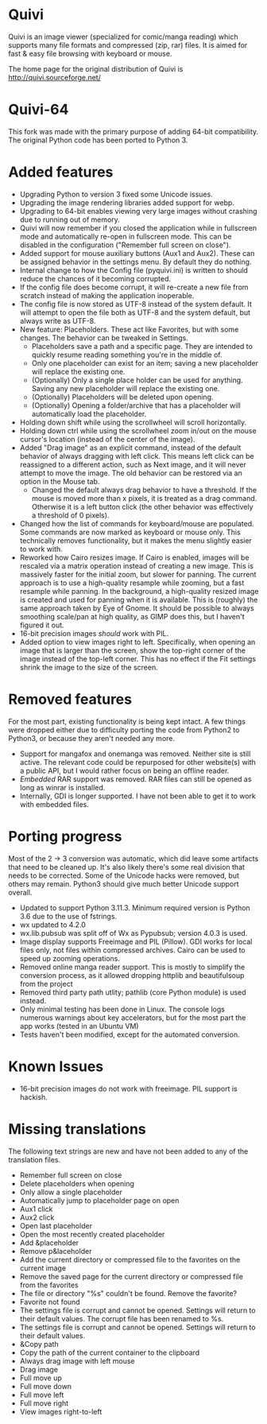 # Quivi
Quivi is an image viewer (specialized for comic/manga reading) which supports many file formats and compressed (zip, rar) files. It is aimed for fast & easy file browsing with keyboard or mouse. 
 
The home page for the original distribution of Quivi is http://quivi.sourceforge.net/

# Quivi-64
This fork was made with the primary purpose of adding 64-bit compatibility. The original Python code has been ported to Python 3.

# Added features
- Upgrading Python to version 3 fixed some Unicode issues.
- Upgrading the image rendering libraries added support for webp.
- Upgrading to 64-bit enables viewing very large images without crashing due to running out of memory.
- Quivi will now remember if you closed the application while in fullscreen mode and automatically re-open in fullscreen mode. This can be disabled in the configuration ("Remember full screen on close").
- Added support for mouse auxiliary buttons (Aux1 and Aux2). These can be assigned behavior in the settings menu. By default they do nothing.
- Internal change to how the Config file (pyquivi.ini) is written to should reduce the chances of it becoming corrupted.
- If the config file does become corrupt, it will re-create a new file from scratch instead of making the application inoperable.
- The config file is now stored as UTF-8 instead of the system default. It will attempt to open the file both as UTF-8 and the system default, but always write as UTF-8.
- New feature: Placeholders. These act like Favorites, but with some changes. The behavior can be tweaked in Settings.
    - Placeholders save a path and a specific page. They are intended to quickly resume reading something you're in the middle of.
    - Only one placeholder can exist for an item; saving a new placeholder will replace the existing one.
    - (Optionally) Only a single place holder can be used for anything. Saving any new placeholder will replace the existing one.
    - (Optionally) Placeholders will be deleted upon opening.
    - (Optionally) Opening a folder/archive that has a placeholder will automatically load the placeholder.
- Holding down shift while using the scrollwheel will scroll horizontally.
- Holding down ctrl while using the scrollwheel zoom in/out on the mouse cursor's location (instead of the center of the image).
- Added "Drag image" as an explicit command, instead of the default behavior of always dragging with left click. This means left click can be reassigned to a different action, such as Next image, and it will never attempt to move the image. The old behavior can be restored via an option in the Mouse tab.
    - Changed the default always drag behavior to have a threshold. If the mouse is moved more than x pixels, it is treated as a drag command. Otherwise it is a left button click (the other behavior was effectively a threshold of 0 pixels).
- Changed how the list of commands for keyboard/mouse are populated. Some commands are now marked as keyboard or mouse only. This technically removes functionality, but it makes the menu slightly easier to work with.
- Reworked how Cairo resizes image. If Cairo is enabled, images will be rescaled via a matrix operation instead of creating a new image. This is massively faster for the initial zoom, but slower for panning. The current approach is to use a high-quality resample while zooming, but a fast resample while panning. In the background, a high-quality resized image is created and used for panning when it is available. This is (roughly) the same approach taken by Eye of Gnome. It should be possible to always smoothing scale/pan at high quality, as GIMP does this, but I haven't figured it out.
- 16-bit precision images *should* work with PIL.
- Added option to view images right to left. Specifically, when opening an image that is larger than the screen, show the top-right corner of the image instead of the top-left corner. This has no effect if the Fit settings shrink the image to the size of the screen.


# Removed features
For the most part, existing functionality is being kept intact. A few things were dropped either due to difficulty porting the code from Python2 to Python3, or because they aren't needed any more.
- Support for mangafox and onemanga was removed. Neither site is still active. The relevant code could be repurposed for other website(s) with a public API, but I would rather focus on being an offline reader.
- *Embedded* RAR support was removed. RAR files can still be opened as long as winrar is installed. 
- Internally, GDI is longer supported. I have not been able to get it to work with embedded files.

# Porting progress
Most of the 2 -> 3 conversion was automatic, which did leave some artifacts that need to be cleaned up. It's also likely there's some real division that needs to be corrected. Some of the Unicode hacks were removed, but others may remain. Python3 should give much better Unicode support overall.

- Updated to support Python 3.11.3. Minimum required version is Python 3.6 due to the use of fstrings.
- wx updated to 4.2.0
- wx.lib.pubsub was split off of Wx as Pypubsub; version 4.0.3 is used.
- Image display supports Freeimage and PIL (Pillow). GDI works for local files only, not files within compressed archives. Cairo can be used to speed up zooming operations.
- Removed online manga reader support. This is mostly to simplify the conversion process, as it allowed dropping httplib and beautifulsoup from the project
- Removed third party path utlity; pathlib (core Python module) is used instead.
- Only minimal testing has been done in Linux. The console logs numerous warnings about key accelerators, but for the most part the app works (tested in an Ubuntu VM)
- Tests haven't been modified, except for the automated conversion.

# Known Issues
- 16-bit precision images do not work with freeimage. PIL support is hackish.

# Missing translations
The following text strings are new and have not been added to any of the translation files.

- Remember full screen on close
- Delete placeholders when opening
- Only allow a single placeholder
- Automatically jump to placeholder page on open
- Aux1 click
- Aux2 click
- Open last placeholder
- Open the most recently created placeholder
- Add &placeholder
- Remove p&laceholder
- Add the current directory or compressed file to the favorites on the current image
- Remove the saved page for the current directory or compressed file from the favorites
- The file or directory "%s" couldn't be found. Remove the favorite?
- Favorite not found
- The settings file is corrupt and cannot be opened. Settings will return to their default values. The corrupt file has been renamed to %s.
- The settings file is corrupt and cannot be opened. Settings will return to their default values.
- &Copy path
- Copy the path of the current container to the clipboard
- Always drag image with left mouse
- Drag image
- Full move up
- Full move down
- Full move left
- Full move right
- View images right-to-left
